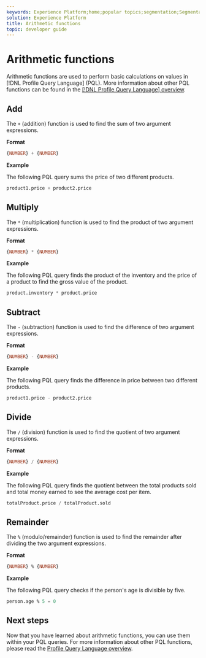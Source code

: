 ```yaml
---
keywords: Experience Platform;home;popular topics;segmentation;Segmentation;Segmentation Service;pql;PQL;Profile Query Language;arithmetic functions;arithmetic;
solution: Experience Platform
title: Arithmetic functions
topic: developer guide
---
```


# Arithmetic functions

Arithmetic functions are used to perform basic calculations on values in [!DNL Profile Query Language] (PQL). More information about other PQL functions can be found in the [[!DNL Profile Query Language] overview](./overview.md).

## Add

The `+` (addition) function is used to find the sum of two argument expressions.

**Format**

```sql
{NUMBER} + {NUMBER}
```

**Example**

The following PQL query sums the price of two different products.

```sql
product1.price + product2.price
```

## Multiply

The `*` (multiplication) function is used to find the product of two argument expressions.

**Format**

```sql
{NUMBER} * {NUMBER}
```

**Example**

The following PQL query finds the product of the inventory and the price of a product to find the gross value of the product.

```sql
product.inventory * product.price
```

## Subtract

The `-` (subtraction) function is used to find the difference of two argument expressions.

**Format**

```sql
{NUMBER} - {NUMBER}
```

**Example**

The following PQL query finds the difference in price between two different products.

```sql
product1.price - product2.price
```

## Divide

The `/` (division) function is used to find the quotient of two argument expressions.

**Format**

```sql
{NUMBER} / {NUMBER}
```

**Example**

The following PQL query finds the quotient between the total products sold and total money earned to see the average cost per item.

```sql
totalProduct.price / totalProduct.sold
```

## Remainder

The `%` (modulo/remainder) function is used to find the remainder after dividing the two argument expressions. 

**Format**

```sql
{NUMBER} % {NUMBER}
```

**Example**

The following PQL query checks if the person's age is divisible by five.

```sql
person.age % 5 = 0
```

## Next steps

Now that you have learned about arithmetic functions, you can use them within your PQL queries. For more information about other PQL functions, please read the [Profile Query Language overview](./overview.md). 
